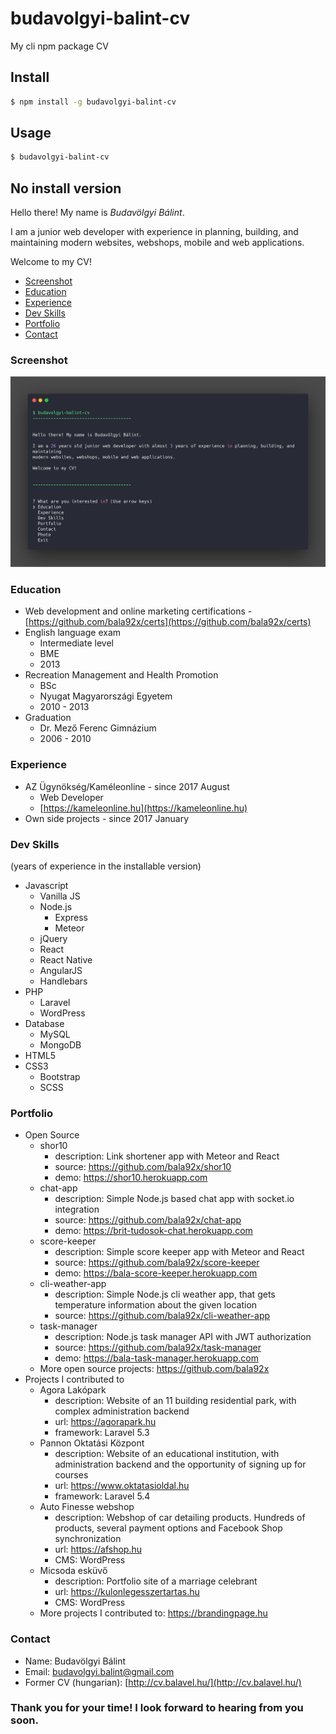 # budavolgyi-balint-cv
My cli npm package CV

## Install

```bash
$ npm install -g budavolgyi-balint-cv
```


## Usage

```bash
$ budavolgyi-balint-cv
```

## No install version

Hello there! My name is *Budavölgyi Bálint*.
    
I am a junior web developer with experience in planning, building, and maintaining modern websites, webshops, mobile and web applications.
    
Welcome to my CV!

- [Screenshot](#screenshot)
- [Education](#education)
- [Experience](#experience)
- [Dev Skills](#dev-skills)
- [Portfolio](#portfolio)
- [Contact](#contact)

### Screenshot

![Screenshot of my cli CV](/images/screenshot.png)

### Education

- Web development and online marketing certifications - [https://github.com/bala92x/certs](https://github.com/bala92x/certs)
- English language exam
  - Intermediate level
  - BME
  - 2013
- Recreation Management and Health Promotion
  - BSc
  - Nyugat Magyarországi Egyetem
  - 2010 - 2013
- Graduation
  - Dr. Mező Ferenc Gimnázium
  - 2006 - 2010
  
### Experience

- AZ Ügynökség/Kaméleonline - since 2017 August
  - Web Developer
  - [https://kameleonline.hu](https://kameleonline.hu)
- Own side projects - since 2017 January

### Dev Skills
(years of experience in the installable version)

- Javascript
  - Vanilla JS
  - Node.js
    - Express
    - Meteor
  - jQuery
  - React
  - React Native
  - AngularJS
  - Handlebars
- PHP
  - Laravel
  - WordPress
- Database
  - MySQL
  - MongoDB
- HTML5
- CSS3
  - Bootstrap
  - SCSS

### Portfolio

- Open Source
    - shor10
        - description: Link shortener app with Meteor and React
        - source: https://github.com/bala92x/shor10
        - demo: https://shor10.herokuapp.com
    - chat-app
        - description: Simple Node.js based chat app with socket.io integration
        - source: https://github.com/bala92x/chat-app
        - demo: https://brit-tudosok-chat.herokuapp.com
    - score-keeper
        - description: Simple score keeper app with Meteor and React
        - source: https://github.com/bala92x/score-keeper
        - demo: https://bala-score-keeper.herokuapp.com
    - cli-weather-app
        - description: Simple Node.js cli weather app, that gets temperature information about the given location
        - source: https://github.com/bala92x/cli-weather-app
    - task-manager
        - description: Node.js task manager API with JWT authorization
        - source: https://github.com/bala92x/task-manager
        - demo: https://bala-task-manager.herokuapp.com
    - More open source projects: https://github.com/bala92x
- Projects I contributed to
    - Agora Lakópark
        - description: Website of an 11 building residential park, with complex administration backend
        - url: https://agorapark.hu
        - framework: Laravel 5.3
    - Pannon Oktatási Központ
        - description: Website of an educational institution, with administration backend and the opportunity of signing up for courses
        - url: https://www.oktatasioldal.hu
        - framework: Laravel 5.4
    - Auto Finesse webshop
        - description: Webshop of car detailing products. Hundreds of products, several payment options and Facebook Shop synchronization
        - url: https://afshop.hu
        - CMS: WordPress
    - Micsoda esküvő
        - description: Portfolio site of a marriage celebrant
        - url: https://kulonlegesszertartas.hu
        - CMS: WordPress
    - More projects I contributed to: https://brandingpage.hu
  
### Contact

- Name: Budavölgyi Bálint
- Email: budavolgyi.balint@gmail.com
- Former CV (hungarian): [http://cv.balavel.hu/](http://cv.balavel.hu/)

### Thank you for your time! I look forward to hearing from you soon.